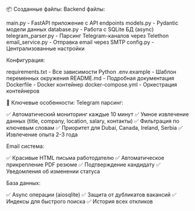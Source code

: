 📦 Созданные файлы:
Backend файлы:

main.py - FastAPI приложение с API endpoints
models.py - Pydantic модели данных
database.py - Работа с SQLite БД (async)
telegram_parser.py - Парсинг Telegram-каналов через Telethon
email_service.py - Отправка email через SMTP
config.py - Централизованные настройки

Конфигурация:

requirements.txt - Все зависимости Python
.env.example - Шаблон переменных окружения
README.md - Подробная документация
Dockerfile - Docker контейнер
docker-compose.yml - Оркестрация контейнеров

🎯 Ключевые особенности:
Telegram парсинг:

✅ Автоматический мониторинг каждые 10 минут
✅ Умное извлечение данных (title, company, location, salary, контакты)
✅ Фильтрация по ключевым словам
✅ Приоритет для Dubai, Canada, Ireland, Serbia
✅ Извлечение опыта 2-3 года

Email система:

✅ Красивые HTML письма работодателю
✅ Автоматическое прикрепление PDF резюме
✅ Подтверждение кандидату
✅ Уведомления об изменении статуса

База данных:

✅ Async операции (aiosqlite)
✅ Защита от дубликатов вакансий
✅ Индексы для быстрого поиска
✅ История всех откликов
